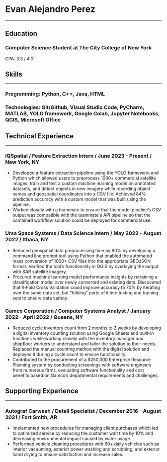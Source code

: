 # Evan Alejandro Perez
---

## Education

### Computer Science Student at The City College of New York

GPA: 3.3 / 4.0

## Skills
---
### Programming: Python, C++, Java, HTML
### Technologies: Git/Github, Visual Studio Code, PyCharm, MATLAB, YOLO framework, Google Colab, Jupyter Notebooks, QGIS, Microsoft Office

## Technical Experience
---
### IQSpatial / Feature Extraction Intern / June 2023 - Present / New York, NY

- Developed a feature extraction pipeline using the YOLO framework and Python which allowed users to preprocess 1000+ commercial satellite images, train and test a custom machine learning model on annotated datasets, and detect objects in new imagery while recording object names and geospatial coordinates into a CSV file. Achieved 84% prediction accuracy with a custom model that was built using the pipeline.
- Worked closely with a teammate to ensure that the model pipeline’s CSV output was compatible with the teammate's API pipeline so that the combined workflow solution could be deployed for commercial use.

### Ursa Space Systems / Data Science Intern / May 2022 - August 2022 / Ithaca, NY

- Reduced geospatial data preprocessing time by 90% by developing a command line prompt tool using Python that enabled the automated mass conversion of 1000+ CSV files into the appropriate GEOJSON format. Verified the tool’s functionality in QGIS by overlaying the output with SAR satellite imagery.
- Procured machine learning model performance insights by retraining a classification model over newly converted and existing data. Discovered that K-Fold Cross Validation could improve accuracy to 70% by iterating over the same data set, but “folding” parts of it into testing and training sets to ensure data variety.

### Gamco Corporation / Computer Systems Analyst / January 2022 - April 2022 / Queens, NY

- Reduced cycle inventory count from 2 months to 2 weeks by developing a digital inventory counting solution using Google Sheets and built-in functions while working closely with the inventory manager and shopfloor workers to understand and tailor the solution to their needs. Replaced the manual counting method with the digital solution and deployed it during a cycle count to ensure functionality.
- Contributed to the procurement of a $250,000 Enterprise Resource Planning system by conducting screenings with software engineers from numerous firms, evaluating software functionality and cost benefits based on Gamco’s departmental requirements and challenges.

## Supporting Experience
---
### Autograf Carwash / Detail Specialist / December 2016 - August 2021 / Fort Smith, AR

- Implemented new procedures for managing client purchases which led to optimized service by reducing the customer wait time by 10% and decreasing environmental impact caused by water usage.
- Performed vehicle cleaning procedures with 60+ daily vehicles such as interior vacuuming, exterior power washing and scrubbing, and exterior hand drying to ensure satisfaction and increase sales.
